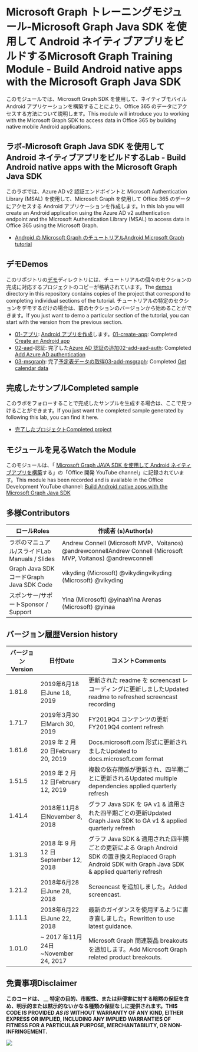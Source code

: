 # <a name="microsoft-graph-training-module---build-android-native-apps-with-the-microsoft-graph-java-sdk"></a><span data-ttu-id="bb31d-101">Microsoft Graph トレーニングモジュール-Microsoft Graph Java SDK を使用して Android ネイティブアプリをビルドする</span><span class="sxs-lookup"><span data-stu-id="bb31d-101">Microsoft Graph Training Module - Build Android native apps with the Microsoft Graph Java SDK</span></span>

<span data-ttu-id="bb31d-102">このモジュールでは、Microsoft Graph SDK を使用して、ネイティブモバイル Android アプリケーションを構築することにより、Office 365 のデータにアクセスする方法について説明します。</span><span class="sxs-lookup"><span data-stu-id="bb31d-102">This module will introduce you to working with the Microsoft Graph SDK to access data in Office 365 by building native mobile Android applications.</span></span>

## <a name="lab---build-android-native-apps-with-the-microsoft-graph-java-sdk"></a><span data-ttu-id="bb31d-103">ラボ-Microsoft Graph Java SDK を使用して Android ネイティブアプリをビルドする</span><span class="sxs-lookup"><span data-stu-id="bb31d-103">Lab - Build Android native apps with the Microsoft Graph Java SDK</span></span>

<span data-ttu-id="bb31d-104">このラボでは、Azure AD v2 認証エンドポイントと Microsoft Authentication Library (MSAL) を使用して、Microsoft Graph を使用して Office 365 のデータにアクセスする Android アプリケーションを作成します。</span><span class="sxs-lookup"><span data-stu-id="bb31d-104">In this lab you will create an Android application using the Azure AD v2 authentication endpoint and the Microsoft Authentication Library (MSAL) to access data in Office 365 using the Microsoft Graph.</span></span>

- [<span data-ttu-id="bb31d-105">Android の Microsoft Graph のチュートリアル</span><span class="sxs-lookup"><span data-stu-id="bb31d-105">Android Microsoft Graph tutorial</span></span>](https://docs.microsoft.com/graph/tutorials/android)

## <a name="demos"></a><span data-ttu-id="bb31d-106">デモ</span><span class="sxs-lookup"><span data-stu-id="bb31d-106">Demos</span></span>

<span data-ttu-id="bb31d-107">このリポジトリの[デモ](./demos)ディレクトリには、チュートリアルの個々のセクションの完成に対応するプロジェクトのコピーが格納されています。</span><span class="sxs-lookup"><span data-stu-id="bb31d-107">The [demos](./demos) directory in this repository contains copies of the project that correspond to completing individual sections of the tutorial.</span></span> <span data-ttu-id="bb31d-108">チュートリアルの特定のセクションをデモするだけの場合は、前のセクションのバージョンから始めることができます。</span><span class="sxs-lookup"><span data-stu-id="bb31d-108">If you just want to demo a particular section of the tutorial, you can start with the version from the previous section.</span></span>

- <span data-ttu-id="bb31d-109">[01-アプリ](demos/01-create-app): [Android アプリを作成](https://docs.microsoft.com/graph/tutorials/android?tutorial-step=1)します。</span><span class="sxs-lookup"><span data-stu-id="bb31d-109">[01-create-app](demos/01-create-app): Completed [Create an Android app](https://docs.microsoft.com/graph/tutorials/android?tutorial-step=1)</span></span>
- <span data-ttu-id="bb31d-110">[02-aad](demos/02-add-aad-auth)-認証: 完了した[Azure AD 認証の追加](https://docs.microsoft.com/graph/tutorials/android?tutorial-step=3)</span><span class="sxs-lookup"><span data-stu-id="bb31d-110">[02-add-aad-auth](demos/02-add-aad-auth): Completed [Add Azure AD authentication](https://docs.microsoft.com/graph/tutorials/android?tutorial-step=3)</span></span>
- <span data-ttu-id="bb31d-111">[03-msgraph](demos/03-add-msgraph): 完了[予定表データの取得](https://docs.microsoft.com/graph/tutorials/android?tutorial-step=4)</span><span class="sxs-lookup"><span data-stu-id="bb31d-111">[03-add-msgraph](demos/03-add-msgraph): Completed [Get calendar data](https://docs.microsoft.com/graph/tutorials/android?tutorial-step=4)</span></span>

## <a name="completed-sample"></a><span data-ttu-id="bb31d-112">完成したサンプル</span><span class="sxs-lookup"><span data-stu-id="bb31d-112">Completed sample</span></span>

<span data-ttu-id="bb31d-113">このラボをフォローすることで完成したサンプルを生成する場合は、ここで見つけることができます。</span><span class="sxs-lookup"><span data-stu-id="bb31d-113">If you just want the completed sample generated by following this lab, you can find it here.</span></span>

- [<span data-ttu-id="bb31d-114">完了したプロジェクト</span><span class="sxs-lookup"><span data-stu-id="bb31d-114">Completed project</span></span>](demos/03-add-msgraph)

## <a name="watch-the-module"></a><span data-ttu-id="bb31d-115">モジュールを見る</span><span class="sxs-lookup"><span data-stu-id="bb31d-115">Watch the Module</span></span>

<span data-ttu-id="bb31d-116">このモジュールは、「 [Microsoft Graph JAVA SDK を使用して Android ネイティブアプリを構築](https://youtu.be/BLmOmv4FSsQ)する」の「Office 開発 YouTube channel」に記録されています。</span><span class="sxs-lookup"><span data-stu-id="bb31d-116">This module has been recorded and is available in the Office Development YouTube channel: [Build Android native apps with the Microsoft Graph Java SDK](https://youtu.be/BLmOmv4FSsQ)</span></span>

## <a name="contributors"></a><span data-ttu-id="bb31d-117">多様</span><span class="sxs-lookup"><span data-stu-id="bb31d-117">Contributors</span></span>

| <span data-ttu-id="bb31d-118">ロール</span><span class="sxs-lookup"><span data-stu-id="bb31d-118">Roles</span></span>                | <span data-ttu-id="bb31d-119">作成者 (s)</span><span class="sxs-lookup"><span data-stu-id="bb31d-119">Author(s)</span></span>                                               |
| -------------------- | ------------------------------------------------------- |
| <span data-ttu-id="bb31d-120">ラボのマニュアル/スライド</span><span class="sxs-lookup"><span data-stu-id="bb31d-120">Lab Manuals / Slides</span></span> | <span data-ttu-id="bb31d-121">Andrew Connell (Microsoft MVP、Voitanos) @andrewconnell</span><span class="sxs-lookup"><span data-stu-id="bb31d-121">Andrew Connell (Microsoft MVP, Voitanos) @andrewconnell</span></span> |
| <span data-ttu-id="bb31d-122">Graph Java SDK コード</span><span class="sxs-lookup"><span data-stu-id="bb31d-122">Graph Java SDK Code</span></span>  | <span data-ttu-id="bb31d-123">vikyding (Microsoft) @vikyding</span><span class="sxs-lookup"><span data-stu-id="bb31d-123">vikyding (Microsoft) @vikyding</span></span>                          |
| <span data-ttu-id="bb31d-124">スポンサー/サポート</span><span class="sxs-lookup"><span data-stu-id="bb31d-124">Sponsor / Support</span></span>    | <span data-ttu-id="bb31d-125">Yina (Microsoft) @yinaa</span><span class="sxs-lookup"><span data-stu-id="bb31d-125">Yina Arenas (Microsoft) @yinaa</span></span>                          |

## <a name="version-history"></a><span data-ttu-id="bb31d-126">バージョン履歴</span><span class="sxs-lookup"><span data-stu-id="bb31d-126">Version history</span></span>

| <span data-ttu-id="bb31d-127">バージョン</span><span class="sxs-lookup"><span data-stu-id="bb31d-127">Version</span></span> | <span data-ttu-id="bb31d-128">日付</span><span class="sxs-lookup"><span data-stu-id="bb31d-128">Date</span></span>               | <span data-ttu-id="bb31d-129">コメント</span><span class="sxs-lookup"><span data-stu-id="bb31d-129">Comments</span></span>                                                                   |
| ------- | ------------------ | -------------------------------------------------------------------------- |
| <span data-ttu-id="bb31d-130">1.8</span><span class="sxs-lookup"><span data-stu-id="bb31d-130">1.8</span></span>     | <span data-ttu-id="bb31d-131">2019年6月18日</span><span class="sxs-lookup"><span data-stu-id="bb31d-131">June 18, 2019</span></span>      | <span data-ttu-id="bb31d-132">更新された readme を screencast レコーディングに更新しました</span><span class="sxs-lookup"><span data-stu-id="bb31d-132">Updated readme to refreshed screencast recording</span></span>                           |
| <span data-ttu-id="bb31d-133">1.7</span><span class="sxs-lookup"><span data-stu-id="bb31d-133">1.7</span></span>     | <span data-ttu-id="bb31d-134">2019年3月30日</span><span class="sxs-lookup"><span data-stu-id="bb31d-134">March 30, 2019</span></span>     | <span data-ttu-id="bb31d-135">FY2019Q4 コンテンツの更新</span><span class="sxs-lookup"><span data-stu-id="bb31d-135">FY2019Q4 content refresh</span></span>                                                   |
| <span data-ttu-id="bb31d-136">1.6</span><span class="sxs-lookup"><span data-stu-id="bb31d-136">1.6</span></span>     | <span data-ttu-id="bb31d-137">2019 年 2 月 20 日</span><span class="sxs-lookup"><span data-stu-id="bb31d-137">February 20, 2019</span></span>  | <span data-ttu-id="bb31d-138">Docs.microsoft.com 形式に更新されました</span><span class="sxs-lookup"><span data-stu-id="bb31d-138">Updated to docs.microsoft.com format</span></span>                                       |
| <span data-ttu-id="bb31d-139">1.5</span><span class="sxs-lookup"><span data-stu-id="bb31d-139">1.5</span></span>     | <span data-ttu-id="bb31d-140">2019 年 2 月 12 日</span><span class="sxs-lookup"><span data-stu-id="bb31d-140">February 12, 2019</span></span>  | <span data-ttu-id="bb31d-141">複数の依存関係が更新され、四半期ごとに更新される</span><span class="sxs-lookup"><span data-stu-id="bb31d-141">Updated multiple dependencies applied quarterly refresh</span></span>                    |
| <span data-ttu-id="bb31d-142">1.4</span><span class="sxs-lookup"><span data-stu-id="bb31d-142">1.4</span></span>     | <span data-ttu-id="bb31d-143">2018年11月8日</span><span class="sxs-lookup"><span data-stu-id="bb31d-143">November 8, 2018</span></span>   | <span data-ttu-id="bb31d-144">グラフ Java SDK を GA v1 & 適用された四半期ごとの更新</span><span class="sxs-lookup"><span data-stu-id="bb31d-144">Updated Graph Java SDK to GA v1 & applied quarterly refresh</span></span>                |
| <span data-ttu-id="bb31d-145">1.3</span><span class="sxs-lookup"><span data-stu-id="bb31d-145">1.3</span></span>     | <span data-ttu-id="bb31d-146">2018 年 9 月 12 日</span><span class="sxs-lookup"><span data-stu-id="bb31d-146">September 12, 2018</span></span> | <span data-ttu-id="bb31d-147">グラフ Java SDK & 適用された四半期ごとの更新による Graph Android SDK の置き換え</span><span class="sxs-lookup"><span data-stu-id="bb31d-147">Replaced Graph Android SDK with Graph Java SDK & applied quarterly refresh</span></span> |
| <span data-ttu-id="bb31d-148">1.2</span><span class="sxs-lookup"><span data-stu-id="bb31d-148">1.2</span></span>     | <span data-ttu-id="bb31d-149">2018年6月28日</span><span class="sxs-lookup"><span data-stu-id="bb31d-149">June 28, 2018</span></span>      | <span data-ttu-id="bb31d-150">Screencast を追加しました。</span><span class="sxs-lookup"><span data-stu-id="bb31d-150">Added screencast.</span></span>                                                          |
| <span data-ttu-id="bb31d-151">1.1</span><span class="sxs-lookup"><span data-stu-id="bb31d-151">1.1</span></span>     | <span data-ttu-id="bb31d-152">2018年6月22日</span><span class="sxs-lookup"><span data-stu-id="bb31d-152">June 22, 2018</span></span>      | <span data-ttu-id="bb31d-153">最新のガイダンスを使用するように書き直しました。</span><span class="sxs-lookup"><span data-stu-id="bb31d-153">Rewritten to use latest guidance.</span></span>                                          |
| <span data-ttu-id="bb31d-154">1.0</span><span class="sxs-lookup"><span data-stu-id="bb31d-154">1.0</span></span>     | <span data-ttu-id="bb31d-155">~ 2017 年11月24日</span><span class="sxs-lookup"><span data-stu-id="bb31d-155">~November 24, 2017</span></span> | <span data-ttu-id="bb31d-156">Microsoft Graph 関連製品 breakouts を追加します。</span><span class="sxs-lookup"><span data-stu-id="bb31d-156">Add Microsoft Graph related product breakouts.</span></span>                             |

## <a name="disclaimer"></a><span data-ttu-id="bb31d-157">免責事項</span><span class="sxs-lookup"><span data-stu-id="bb31d-157">Disclaimer</span></span>

<span data-ttu-id="bb31d-158">**このコードは、 __ 特定の目的、市販性、または非侵害に対する暗黙の保証を含め、明示的または黙示的ないかなる種類の保証なしに提供されます。**</span><span class="sxs-lookup"><span data-stu-id="bb31d-158">**THIS CODE IS PROVIDED _AS IS_ WITHOUT WARRANTY OF ANY KIND, EITHER EXPRESS OR IMPLIED, INCLUDING ANY IMPLIED WARRANTIES OF FITNESS FOR A PARTICULAR PURPOSE, MERCHANTABILITY, OR NON-INFRINGEMENT.**</span></span>

<img src="https://telemetry.sharepointpnp.com/msgraph-training-android" />
